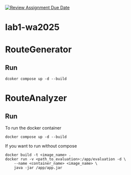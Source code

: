 [![Review Assignment Due Date](https://classroom.github.com/assets/deadline-readme-button-22041afd0340ce965d47ae6ef1cefeee28c7c493a6346c4f15d667ab976d596c.svg)](https://classroom.github.com/a/vlo9idtn)
# lab1-wa2025

# RouteGenerator
## Run
```
dcoker compose up -d --build
```

# RouteAnalyzer
## Run

To run the docker container
```
docker compose up -d --build
```

If you want to run without compose
```
docker build -t <image_name> .
docker run -v <path_to_evaluation>:/app/evaluation -d \
    --name <container_name> <image_name> \
    java -jar /app/app.jar
```